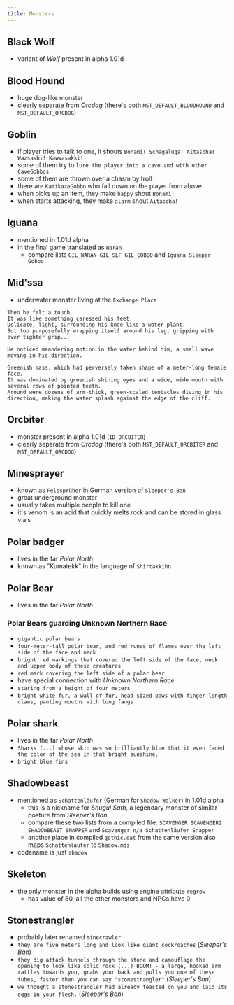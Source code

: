 ```yaml
---
title: Monsters
---
```


## Black Wolf
- variant of _Wolf_ present in alpha 1.01d

## Blood Hound
- huge dog-like monster
- clearly separate from _Orcdog_ (there's both `MST_DEFAULT_BLOODHOUND` and `MST_DEFAULT_ORCDOG`)

## Goblin
- if player tries to talk to one, it shouts `Bonami! Schagaluga! Aitascha! Wazsashi! Kawwasakki!`
- some of them try to `lure the player into a cave and with other CaveGobbos`
- some of them are thrown over a chasm by troll
- there are `KamikazeGobbo` who fall down on the player from above
- when picks up an item, they make `happy` shout `Bonami!`
- when starts attacking, they make `alarm` shout `Aitascha!`

## Iguana
- mentioned in 1.01d alpha
- in the final game translated as `Waran`
  - compare lists `GIL_WARAN GIL_SLF GIL_GOBBO` and `Iguana Sleeper Gobbo`

## Mid'ssa
- underwater monster living at the `Exchange Place`
```
Then he felt a touch.
It was like something caressed his feet. 
Delicate, light, surrounding his knee like a water plant.
But too purposefully wrapping itself around his leg, gripping with ever tighter grip... 
```
```
He noticed meandering motion in the water behind him, a small wave moving in his direction.
```
```
Greenish mass, which had perversely taken shape of a meter-long female face.
It was dominated by greenish shining eyes and a wide, wide mouth with several rows of pointed teeth.
Around were dozens of arm-thick, green-scaled tentacles diving in his direction, making the water splash against the edge of the cliff.
```

## Orcbiter
- monster present in alpha 1.01d (`ID_ORCBITER`)
- clearly separate from _Orcdog_ (there's both `MST_DEFAULT_ORCBITER` and `MST_DEFAULT_ORCDOG`)

## Minesprayer
- known as `Felssprüher` in German version of `Sleeper's Ban`
- great underground monster
- usually takes multiple people to kill one
- it's venom is an acid that quickly melts rock and can be stored in glass vials

## Polar badger
- lives in the far _Polar North_
- known as "Kumatekk" in the language of `Shirtakkihn`

## Polar Bear
- lives in the far _Polar North_

### Polar Bears guarding Unknown Northern Race
- `gigantic polar bears`
- `four-meter-tall polar bear, and red runes of flames over the left side of the face and neck`
- `bright red markings that covered the left side of the face, neck and upper body of these creatures`
- `red mark covering the left side of a polar bear`
- have special connection with _Unknown Northern Race_
- `staring from a height of four meters`
- `bright white fur, a wall of fur, head-sized paws with finger-length claws, panting mouths with long fangs`

## Polar shark
- lives in the far _Polar North_
- `Sharks (...) whose skin was so brilliantly blue that it even faded the color of the sea in that bright sunshine.`
- `bright blue fins`

## Shadowbeast
- mentioned as `Schattenläufer` (German for `Shadow Walker`) in 1.01d alpha
  - this is a nickname for _Shugul Sath_, a legendary monster of similar posture from _Sleeper's Ban_
  - compare these two lists from a compiled file: `SCAVENGER SCAVENGER2 SHADOWBEAST SNAPPER` and `Scavenger n/a Schattenläufer Snapper`
  - another place in compiled `gothic.dat` from the same version also maps `Schattenläufer` to `Shadow.mds`
- codename is just `shadow`

## Skeleton
- the only monster in the alpha builds using engine attribute `regrow`
  - has value of 80, all the other monsters and NPCs have 0

## Stonestrangler
- probably later renamed `minecrawler`
- `they are five meters long and look like giant cockroaches` (_Sleeper's Ban_)
- `they dig attack tunnels through the stone and camouflage the opening to look like solid rock (...) BOOM! - a large, hooked arm rattles towards you, grabs your back and pulls you one of these tubes, faster than you can say "stonestrangler"` (_Sleeper's Ban_)
- `we thought a stonestrangler had already feasted on you and laid its eggs in your flesh.` (_Sleeper's Ban_)
